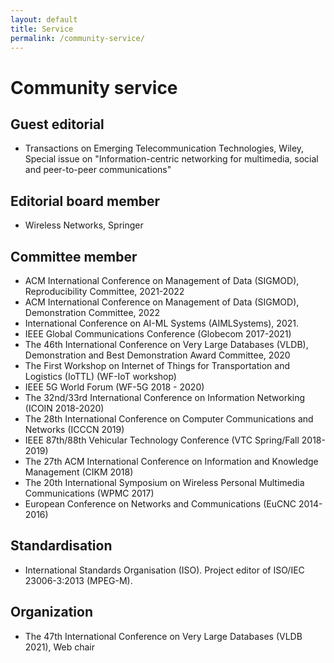 ```yaml
---
layout: default
title: Service
permalink: /community-service/
---
```

# Community service

## Guest editorial
* Transactions on Emerging Telecommunication Technologies, Wiley, Special issue on "Information-centric networking for multimedia, social and peer-to-peer communications"

## Editorial board member
* Wireless Networks, Springer

## Committee member
* ACM International Conference on Management of Data (SIGMOD), Reproducibility Committee, 2021-2022
* ACM International Conference on Management of Data (SIGMOD), Demonstration Committee, 2022
* International Conference on AI-ML Systems (AIMLSystems), 2021.
* IEEE Global Communications Conference (Globecom 2017-2021)
* The 46th International Conference on Very Large Databases (VLDB), Demonstration and Best Demonstration Award Committee, 2020
* The First Workshop on Internet of Things for Transportation and Logistics (IoTTL) (WF-IoT workshop)
* IEEE 5G World Forum (WF-5G 2018 - 2020)
* The 32nd/33rd International Conference on Information Networking (ICOIN 2018-2020)
* The 28th International Conference on Computer Communications and Networks (ICCCN 2019)
* IEEE 87th/88th Vehicular Technology Conference (VTC Spring/Fall 2018-2019)
* The 27th ACM International Conference on Information and Knowledge Management (CIKM 2018)
* The 20th International Symposium on Wireless Personal Multimedia Communications (WPMC 2017)
* European Conference on Networks and Communications (EuCNC 2014-2016)

## Standardisation
* International Standards Organisation (ISO). Project editor of ISO/IEC 23006-3:2013 (MPEG-M).

## Organization
* The 47th International Conference on Very Large Databases (VLDB 2021), Web chair
